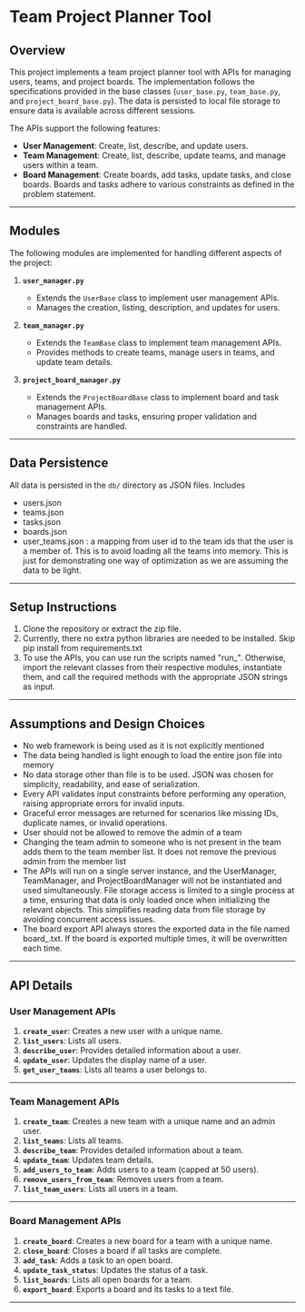 # Team Project Planner Tool

## Overview  
This project implements a team project planner tool with APIs for managing users, teams, and project boards. The implementation follows the specifications provided in the base classes (`user_base.py`, `team_base.py`, and `project_board_base.py`). The data is persisted to local file storage to ensure data is available across different sessions.

The APIs support the following features:
- **User Management**: Create, list, describe, and update users.
- **Team Management**: Create, list, describe, update teams, and manage users within a team.
- **Board Management**: Create boards, add tasks, update tasks, and close boards. Boards and tasks adhere to various constraints as defined in the problem statement.

---

## Modules  

The following modules are implemented for handling different aspects of the project:

1. **`user_manager.py`**  
   - Extends the `UserBase` class to implement user management APIs.
   - Manages the creation, listing, description, and updates for users.  
   
2. **`team_manager.py`**  
   - Extends the `TeamBase` class to implement team management APIs.  
   - Provides methods to create teams, manage users in teams, and update team details.

3. **`project_board_manager.py`**  
   - Extends the `ProjectBoardBase` class to implement board and task management APIs.  
   - Manages boards and tasks, ensuring proper validation and constraints are handled.

---

## Data Persistence  
All data is persisted in the `db/` directory as JSON files. Includes
- users.json
- teams.json
- tasks.json
- boards.json
- user_teams.json : a mapping from user id to the team ids that the user is a member of. This is to avoid loading all the teams into memory. This is just for demonstrating one way of optimization as we are assuming the data to be light.

---

## Setup Instructions  
1. Clone the repository or extract the zip file.  
2. Currently, there no extra python libraries are needed to be installed. Skip pip install from requirements.txt
3. To use the APIs, you can use run the scripts named "run_".
Otherwise, import the relevant classes from their respective modules, instantiate them, and call the required methods with the appropriate JSON strings as input.

---

## Assumptions and Design Choices  
- No web framework is being used as it is not explicitly mentioned
- The data being handled is light enough to load the entire json file into memory
- No data storage other than file is to be used. JSON was chosen for simplicity, readability, and ease of serialization. 
- Every API validates input constraints before performing any operation, raising appropriate errors for invalid inputs.  
- Graceful error messages are returned for scenarios like missing IDs, duplicate names, or invalid operations.  
- User should not be allowed to remove the admin of a team
- Changing the team admin to someone who is not present in the team adds them to the team member list. It does not remove the previous admin from the member list
- The APIs will run on a single server instance, and the UserManager, TeamManager, and ProjectBoardManager will not be instantiated and used simultaneously. File storage access is limited to a single process at a time, ensuring that data is only loaded once when initializing the relevant objects. This simplifies reading data from file storage by avoiding concurrent access issues.
- The board export API always stores the exported data in the file named board_<boardID>.txt. If the board is exported multiple times, it will be overwritten each time.

---

## API Details  

### User Management APIs  
1. **`create_user`**: Creates a new user with a unique name.  
2. **`list_users`**: Lists all users.  
3. **`describe_user`**: Provides detailed information about a user.  
4. **`update_user`**: Updates the display name of a user.  
5. **`get_user_teams`**: Lists all teams a user belongs to.

---

### Team Management APIs  
1. **`create_team`**: Creates a new team with a unique name and an admin user.  
2. **`list_teams`**: Lists all teams.  
3. **`describe_team`**: Provides detailed information about a team.  
4. **`update_team`**: Updates team details.  
5. **`add_users_to_team`**: Adds users to a team (capped at 50 users).  
6. **`remove_users_from_team`**: Removes users from a team.  
7. **`list_team_users`**: Lists all users in a team.

---

### Board Management APIs  
1. **`create_board`**: Creates a new board for a team with a unique name.  
2. **`close_board`**: Closes a board if all tasks are complete.  
3. **`add_task`**: Adds a task to an open board.  
4. **`update_task_status`**: Updates the status of a task.  
5. **`list_boards`**: Lists all open boards for a team.  
6. **`export_board`**: Exports a board and its tasks to a text file. 

---